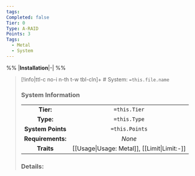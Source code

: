 ```yaml
---
tags: 
Completed: false
Tier: 0
Type: A-RAID
Points: 3
Tags:
  - Metal
  - System
---
```

%% 
|**Installation**|-|
%%

> [!info|ttl-c no-i n-th t-w tbl-cln]+ # System: `=this.file.name`
> ### System Information
>|||
> |:---:|:---:|
> |**Tier:** | `=this.Tier`  |
> | **Type:** | `=this.Type`  |
> |**System Points**|`=this.Points`|
> | **Requirements:** | *None* |
> |**Traits**| [[Usage\|Usage: Metal]], [[Limit\|Limit:-]]|
> ### Details: